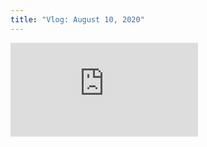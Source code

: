```yaml
---
title: "Vlog: August 10, 2020"
---
```


<div class="video">
  <iframe src="https://www.youtube.com/embed/Pjp8DZKpAnc" frameborder="0" allow="accelerometer; autoplay; clipboard-write; encrypted-media; gyroscope; picture-in-picture" allowfullscreen></iframe>
</div>